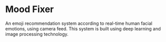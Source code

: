<h1> Mood Fixer </h1>

An emoji recommendation system according to real-time human facial emotions, using camera feed. This system is built using deep learning and image processing technology.
